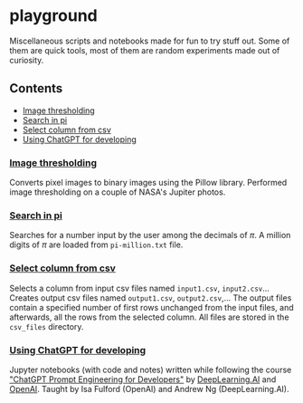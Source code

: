# playground
Miscellaneous scripts and notebooks made for fun to try stuff out. Some of them are quick tools, most of them are random experiments made out of curiosity.

## Contents
- [Image thresholding](#image-thresholding)
- [Search in pi](#search-in-pi)
- [Select column from csv](#select-column-from-csv)
- [Using ChatGPT for developing](#chatgpt-for-developing)

### [Image thresholding](image-thresholding)
Converts pixel images to binary images using the Pillow library. Performed image thresholding on a couple of NASA's Jupiter photos.

### [Search in pi](search-in-pi)
Searches for a number input by the user among the decimals of $\pi$. A million digits of $\pi$ are loaded from `pi-million.txt` file.

### [Select column from csv](select-column-from-csv)
Selects a column from input csv files named `input1.csv`, `input2.csv`... Creates output csv files named `output1.csv`, `output2.csv`,...
The output files contain a specified number of first rows unchanged from the input files, and afterwards, all the rows from the selected column.
All files are stored in the `csv_files` directory.

### [Using ChatGPT for developing](chatgpt-for-developing)
Jupyter notebooks (with code and notes) written while following the course <a href="https://www.deeplearning.ai/short-courses/chatgpt-prompt-engineering-for-developers/">"ChatGPT Prompt Engineering for Developers"</a> by <a href="https://www.deeplearning.ai/">DeepLearning.AI</a> and <a href="https://openai.com/">OpenAI</a>. Taught by Isa Fulford (OpenAI) and Andrew Ng (DeepLearning.AI).